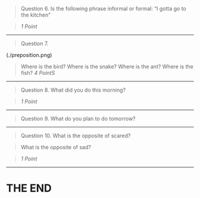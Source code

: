 

> Question 6. Is the following phrase informal or formal:
> “I gotta go to the kitchen”

> <cite>1 Point</cite>

---

> Question 7. 

(./preposition.png)

> Where is the bird?
> Where is the snake?
> Where is the ant?
> Where is the fish?
> <cite>4 PointS</cite>

---

> Question 8. 
> What did you do this morning?

> <cite>1 Point</cite>


---

> Question 9.
> What do you plan to do tomorrow?

---

> Question 10.
> What is the opposite of scared?

> What is the opposite of sad?

> <cite>1 Point</cite>

---

# THE END




